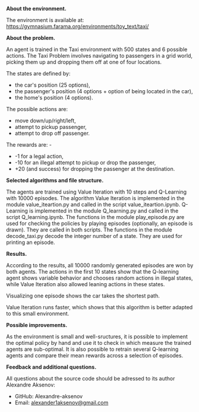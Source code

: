 <b>About the environment.</b>

The environment is available at:
https://gymnasium.farama.org/environments/toy_text/taxi/

<b>About the problem.</b>

An agent is trained in the Taxi environment with 500 states and 6 possible actions. The Taxi Problem involves navigating to passengers in a grid world, picking them up and dropping them off at one of four locations.

The states are defined by:
* the car's position (25 options),
* the passenger's position (4 options + option of being located in the car),
* the home's position (4 options).

The possible actions are:
* move down/up/right/left,
* attempt to pickup passenger,
* attempt to drop off passenger.

The rewards are: -
* -1 for a legal action,
* -10 for an illegal attempt to pickup or drop the passenger,
* +20 (and success) for dropping the passenger at the destination. 

<b>Selected algorithms and file structure.</b>

The agents are trained using Value Iteration with 10 steps and Q-Learning with 10000 episodes. The algorithm Value Iteration is implemented in the module  value_iteartion.py and called in the script value_iteartion.ipynb. Q-Learning is implemented in the module Q_learning.py and called in the script Q_learning.ipynb. The functions in the module play_episode.py are used for checking the policies by playing episodes (optionally, an episode is drawn). They are called in both scripts. The functions in the module decode_taxi.py decode the integer number of a state. They are used for printing an episode.


<b>Results.</b>

According to the results, all 10000 randomly generated episodes are won by both agents. The actions in the first 10 states show that the Q-learning agent shows variable behavior and chooses random actions in illegal states, while Value Iteration also allowed leaning actions in these states.

Visualizing one episode shows the car takes the shortest path.

Value Iteration runs faster, which shows that this algorithm is better adapted to this small environment.

<b>Possible improvements.</b>

As the environment is small and well-sructures, it is possible to implement the optimal policy by hand and use it to check in which measure the trained agents are sub-optimal. It is also possible to retrain several Q-learning agents and compare their mean rewards across a selection of episodes. 


<b>Feedback and additional questions.</b>

All questions about the source code should be adressed to its author Alexandre Aksenov:
* GitHub: Alexandre-aksenov
* Email: alexander1aksenov@gmail.com
